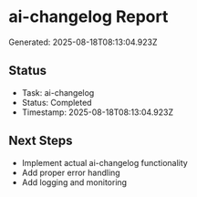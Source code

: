 # ai-changelog Report

Generated: 2025-08-18T08:13:04.923Z

## Status
- Task: ai-changelog
- Status: Completed
- Timestamp: 2025-08-18T08:13:04.923Z

## Next Steps
- Implement actual ai-changelog functionality
- Add proper error handling
- Add logging and monitoring
